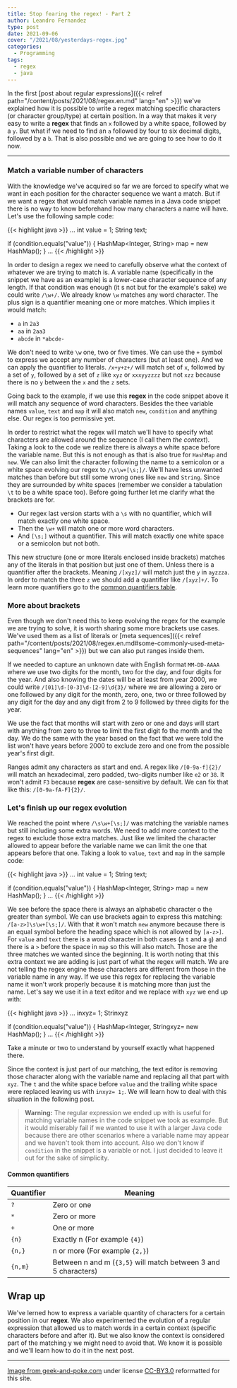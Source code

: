 ```yaml
---
title: Stop fearing the regex! - Part 2
author: Leandro Fernandez
type: post
date: 2021-09-06
cover: "/2021/08/yesterdays-regex.jpg"
categories:
  - Programming
tags:
  - regex
  - java
---
```


In the first [post about regular expressions]({{< relref path="/content/posts/2021/08/regex.en.md" lang="en" >}}) we've explained how it is possible to write a regex matching specific characters (or character group/type) at certain position. In a way that makes it very easy to write a **regex** that finds an `x` followed by a white space, followed by a `y`. But what if we need to find an `a` followed by four to six decimal digits, followed by a `b`. That is also possible and we are going to see how to do it now.

---

### Match a variable number of characters

With the knowledge we've acquired so far we are forced to specify what we want in each position for the character sequence we want a match. But if we want a regex that would match variable names in a Java code snippet there is no way to know beforehand how many characters a name will have. Let's use the following sample code: 

{{< highlight java >}}
...
int value = 1;
String text;

if (condition.equals("value")) {
  HashMap<Integer, String> map = new HashMap();
}
...
{{< /highlight >}}

In order to design a regex we need to carefully observe what the context of whatever we are trying to match is. A variable name (specifically in the snippet we have as an example) is a lower-case character sequence of any length. If that condition was enough (it s not but for the example's sake) we could write `/\w+/`. We already know `\w` matches any word character. The plus sign is a quantifier meaning one or more matches. Which implies it would match:

- `a` in `2a3`
- `aa` in `2aa3`
- `abcde` in `*abcde-`

We don't need to write `\w` one, two or five times. We can use the `+` symbol to express we accept any number of characters (but at least one). And we can apply the quantifier to literals. `/x+y+z+/` will match set of `x`, followed by a set of `y`, followed by a set of `z` like `xyz` or `xxxyyzzzz` but not `xzz` because there is no `y` between the `x` and the `z` sets.

Going back to the example, if we use this **regex** in the code snippet above it will match any sequence of word characters. Besides the thee variable names `value`, `text` and `map` it will also match `new`, `condition` and anything else. Our regex is too permissive yet.

In order to restrict what the regex will match we'll have to specify what characters are allowed around the sequence (I call them _the context_). Taking a look to the code we realize there is always a white space before the variable name. But this is not enough as that is also true for `HashMap` and `new`. We can also limit the character following the name to a semicolon or a white space evolving our regex to `/\s\w+[\s;]/`. We'll have less unwanted matches than before but still some wrong ones like `new` and `String`. Since they are surrounded by white spaces (remember we consider a tabulation `\t` to be a white space too). Before going further let me clarify what the brackets are for.

- Our regex last version starts with a `\s` with no quantifier, which will match exactly one white space.
- Then the `\w+` will match one or more word characters.
- And `[\s;]` without a quantifier. This will match exactly one white space or a semicolon but not both.

This new structure (one or more literals enclosed inside brackets) matches any of the literals in that position but just one of them. Unless there is a quantifier after the brackets. Meaning `/[xyz]/` will match just the `y` in `ayzzza`. In order to match the three `z` we should add a quantifier like `/[xyz]+/`. To learn more quantifiers go to the [common quantifiers table](#common-quantifiers).

### More about brackets

Even though we don't need this to keep evolving the regex for the example we are trying to solve, it is worth sharing some more brackets use cases. We've used them as a list of literals or [meta sequences]({{< relref path="/content/posts/2021/08/regex.en.md#some-commonly-used-meta-sequences" lang="en" >}}) but we can also put ranges inside them.

If we needed to capture an unknown date with English format `MM-DD-AAAA` where we use two digits for the month, two for the day, and four digits for the year. And also knowing the dates will be at least from year 2000, we could write `/[01]\d-[0-3]\d-[2-9]\d{3}/` where we are allowing a zero or one followed by any digit for the month, zero, one, two or three followed by any digit for the day and any digit from 2 to 9 followed by three digits for the year.

We use the fact that months will start with zero or one and days will start with anything from zero to three to limit the first digit fo the month and the day. We do the same with the year based on the fact that we were told the list won't have years before 2000 to exclude zero and one from the possible year's first digit.

Ranges admit any characters as start and end. A regex like `/[0-9a-f]{2}/` will match an hexadecimal, zero padded, two-digits number like `e2` or `38`. It won't admit `F3` because **regex** are case-sensitive by default. We can fix that like this: `/[0-9a-fA-F]{2}/`.

### Let's finish up our regex evolution

We reached the point where `/\s\w+[\s;]/` was matching the variable names but still including some extra words. We need to add more context to the regex to exclude those extra matches. Just like we limited the character allowed to appear before the variable name we can limit the one that appears before that one. Taking a look to `value`, `text` and `map` in the sample code:

{{< highlight java >}}
...
int value = 1;
String text;

if (condition.equals("value")) {
  HashMap<Integer, String> map = new HashMap();
}
...
{{< /highlight >}}

We see before the space there is always an alphabetic character o the greater than symbol. We can use brackets again to express this matching: `/[a-z>]\s\w+[\s;]/`. With that it won't match `new` anymore because there is an equal symbol before the heading space which is not allowed by `[a-z>]`. For `value` and `text` there is a word character in both cases (a `t` and a `g`) and there is a `>` before the space in `map` so this will also match. Those are the three matches we wanted since the beginning. It is worth noting that this extra context we are adding is just part of what the regex will match. We are not telling the regex engine these characters are different from those in the variable name in any way. If we use this regex for replacing the variable name it won't work properly because it is matching more than just the name. Let's say we use it in a text editor and we replace with `xyz` we end up with:

{{< highlight java >}}
...
inxyz= 1;
Strinxyz

if (condition.equals("value")) {
  HashMap<Integer, Stringxyz= new HashMap();
}
...
{{< /highlight >}}

Take a minute or two to understand by yourself exactly what happened there.

Since the context is just part of our matching, the text editor is removing those character along with the variable name and replacing all that part with `xyz`. The `t` and the white space before `value` and the trailing white space were replaced leaving us with `inxyz= 1;`. We will learn how to deal with this situation in the following post.

> **Warning:** The regular expression we ended up with is useful for matching variable names in the code snippet we took as example. But it would miserably fail if we wanted to use it with a larger Java code because there are other scenarios where a variable name may appear and we haven't took them into account. Also we don't know if `condition` in the snippet is a variable or not. I just decided to leave it out for the sake of simplicity.

#### Common quantifiers

| Quantifier | Meaning |
| --- | --- |
| `?` | Zero or one |
| `*` | Zero or more |
| `+` | One or more |
| `{n}` | Exactly n (For example `{4}`) |
| `{n,}` | n or more (For example `{2,}`) |
| `{n,m}` | Between n and m (`{3,5}` will match between 3 and 5 characters) |


## Wrap up

We've lerned how to express a variable quantity of characters for a certain position in our **regex**. We also experimented the evolution of a regular expression that allowed us to match words in a certain context (specific characters before and after it). But we also know the context is considered part of the matching y we might need to avoid that. We know it is possible and we'll learn how to do it in the next post.

---
[Image from geek-and-poke.com](https://geek-and-poke.com/geekandpoke/2013/12/3/yesterdays-regex) under license [CC-BY3.0](https://creativecommons.org/licenses/by/3.0/) reformatted for this site.
